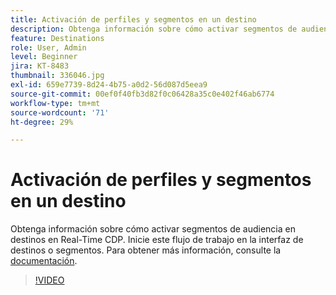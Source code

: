 ```yaml
---
title: Activación de perfiles y segmentos en un destino
description: Obtenga información sobre cómo activar segmentos de audiencia en destinos en Real-Time CDP.  Inicie este flujo de trabajo en la interfaz de destinos o segmentos.
feature: Destinations
role: User, Admin
level: Beginner
jira: KT-8483
thumbnail: 336046.jpg
exl-id: 659e7739-8d24-4b75-a0d2-56d087d5eea9
source-git-commit: 00ef0f40fb3d82f0c06428a35c0e402f46ab6774
workflow-type: tm+mt
source-wordcount: '71'
ht-degree: 29%

---
```


# Activación de perfiles y segmentos en un destino

Obtenga información sobre cómo activar segmentos de audiencia en destinos en Real-Time CDP.  Inicie este flujo de trabajo en la interfaz de destinos o segmentos. Para obtener más información, consulte la [documentación](https://experienceleague.adobe.com/docs/experience-platform/destinations/ui/activate/activation-overview.html).

>[!VIDEO](https://video.tv.adobe.com/v/336046/?learn=on)

